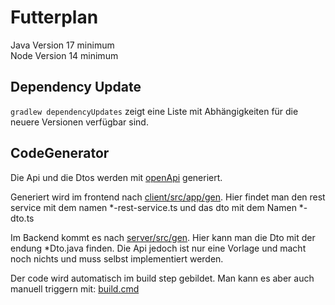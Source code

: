 # Futterplan

Java Version 17 minimum<br>
Node Version 14 minimum

## Dependency Update
`gradlew dependencyUpdates` zeigt eine Liste mit Abhängigkeiten für die neuere Versionen verfügbar sind.

## CodeGenerator
Die Api und die Dtos werden mit [openApi](api/openapi.yaml) generiert.

Generiert wird im frontend nach [client/src/app/gen](client/src/app/gen). 
Hier findet man den rest service mit dem namen *-rest-service.ts und das dto mit dem Namen *-dto.ts

Im Backend kommt es nach [server/src/gen](server/src/gen).
Hier kann man die Dto mit der endung *Dto.java finden.
Die Api jedoch ist nur eine Vorlage und macht noch nichts und muss selbst implementiert werden.

Der code wird automatisch im build step gebildet.
Man kann es aber auch manuell triggern mit: [build.cmd](api/build.cmd)

